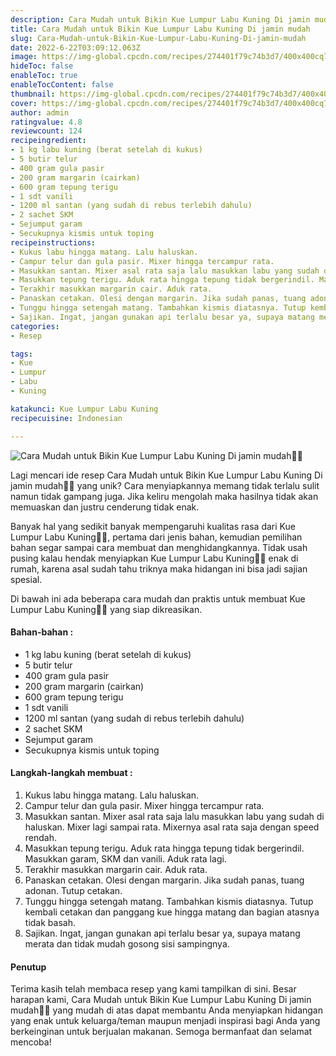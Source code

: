 ```yaml
---
description: Cara Mudah untuk Bikin Kue Lumpur Labu Kuning Di jamin mudah"
title: Cara Mudah untuk Bikin Kue Lumpur Labu Kuning Di jamin mudah
slug: Cara-Mudah-untuk-Bikin-Kue-Lumpur-Labu-Kuning-Di-jamin-mudah
date: 2022-6-22T03:09:12.063Z
image: https://img-global.cpcdn.com/recipes/274401f79c74b3d7/400x400cq70/photo.jpg
hideToc: false
enableToc: true
enableTocContent: false
thumbnail: https://img-global.cpcdn.com/recipes/274401f79c74b3d7/400x400cq70/photo.jpg
cover: https://img-global.cpcdn.com/recipes/274401f79c74b3d7/400x400cq70/photo.jpg
author: admin
ratingvalue: 4.8
reviewcount: 124
recipeingredient:
- 1 kg labu kuning (berat setelah di kukus)
- 5 butir telur
- 400 gram gula pasir
- 200 gram margarin (cairkan)
- 600 gram tepung terigu
- 1 sdt vanili
- 1200 ml santan (yang sudah di rebus terlebih dahulu)
- 2 sachet SKM
- Sejumput garam
- Secukupnya kismis untuk toping
recipeinstructions:
- Kukus labu hingga matang. Lalu haluskan.
- Campur telur dan gula pasir. Mixer hingga tercampur rata.
- Masukkan santan. Mixer asal rata saja lalu masukkan labu yang sudah di haluskan. Mixer lagi sampai rata. Mixernya asal rata saja dengan speed rendah.
- Masukkan tepung terigu. Aduk rata hingga tepung tidak bergerindil. Masukkan garam, SKM dan vanili. Aduk rata lagi.
- Terakhir masukkan margarin cair. Aduk rata.
- Panaskan cetakan. Olesi dengan margarin. Jika sudah panas, tuang adonan. Tutup cetakan.
- Tunggu hingga setengah matang. Tambahkan kismis diatasnya. Tutup kembali cetakan dan panggang kue hingga matang dan bagian atasnya tidak basah.
- Sajikan. Ingat, jangan gunakan api terlalu besar ya, supaya matang merata dan tidak mudah gosong sisi sampingnya.
categories:
- Resep

tags:
- Kue
- Lumpur
- Labu
- Kuning

katakunci: Kue Lumpur Labu Kuning
recipecuisine: Indonesian

---
```


![Cara Mudah untuk Bikin Kue Lumpur Labu Kuning Di jamin mudah👩‍🍳](https://img-global.cpcdn.com/recipes/274401f79c74b3d7/400x400cq70/photo.jpg)

Lagi mencari ide resep Cara Mudah untuk Bikin Kue Lumpur Labu Kuning Di jamin mudah👩‍🍳 yang unik? Cara menyiapkannya memang tidak terlalu sulit namun tidak gampang juga. Jika keliru mengolah maka hasilnya tidak akan memuaskan dan justru cenderung tidak enak.

Banyak hal yang sedikit banyak mempengaruhi kualitas rasa dari Kue Lumpur Labu Kuning👩‍🍳, pertama dari jenis bahan, kemudian pemilihan bahan segar sampai cara membuat dan menghidangkannya. Tidak usah pusing kalau hendak menyiapkan Kue Lumpur Labu Kuning👩‍🍳 enak di rumah, karena asal sudah tahu triknya maka hidangan ini bisa jadi sajian spesial.

Di bawah ini ada beberapa cara mudah dan praktis untuk membuat Kue Lumpur Labu Kuning👩‍🍳 yang siap dikreasikan.

<!--inarticleads1-->

#### Bahan-bahan :

- 1 kg labu kuning (berat setelah di kukus)
- 5 butir telur
- 400 gram gula pasir
- 200 gram margarin (cairkan)
- 600 gram tepung terigu
- 1 sdt vanili
- 1200 ml santan (yang sudah di rebus terlebih dahulu)
- 2 sachet SKM
- Sejumput garam
- Secukupnya kismis untuk toping

<!--inarticleads2-->

#### Langkah-langkah membuat :

1. Kukus labu hingga matang. Lalu haluskan.
1. Campur telur dan gula pasir. Mixer hingga tercampur rata.
1. Masukkan santan. Mixer asal rata saja lalu masukkan labu yang sudah di haluskan. Mixer lagi sampai rata. Mixernya asal rata saja dengan speed rendah.
1. Masukkan tepung terigu. Aduk rata hingga tepung tidak bergerindil. Masukkan garam, SKM dan vanili. Aduk rata lagi.
1. Terakhir masukkan margarin cair. Aduk rata.
1. Panaskan cetakan. Olesi dengan margarin. Jika sudah panas, tuang adonan. Tutup cetakan.
1. Tunggu hingga setengah matang. Tambahkan kismis diatasnya. Tutup kembali cetakan dan panggang kue hingga matang dan bagian atasnya tidak basah.
1. Sajikan. Ingat, jangan gunakan api terlalu besar ya, supaya matang merata dan tidak mudah gosong sisi sampingnya.

#### Penutup

Terima kasih telah membaca resep yang kami tampilkan di sini. Besar harapan kami, Cara Mudah untuk Bikin Kue Lumpur Labu Kuning Di jamin mudah👩‍🍳 yang mudah di atas dapat membantu Anda menyiapkan hidangan yang enak untuk keluarga/teman maupun menjadi inspirasi bagi Anda yang berkeinginan untuk berjualan makanan. Semoga bermanfaat dan selamat mencoba!